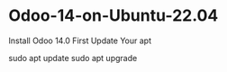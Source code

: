 # Odoo-14-on-Ubuntu-22.04
Install Odoo 14.0
First Update Your apt

sudo apt update
sudo apt upgrade
